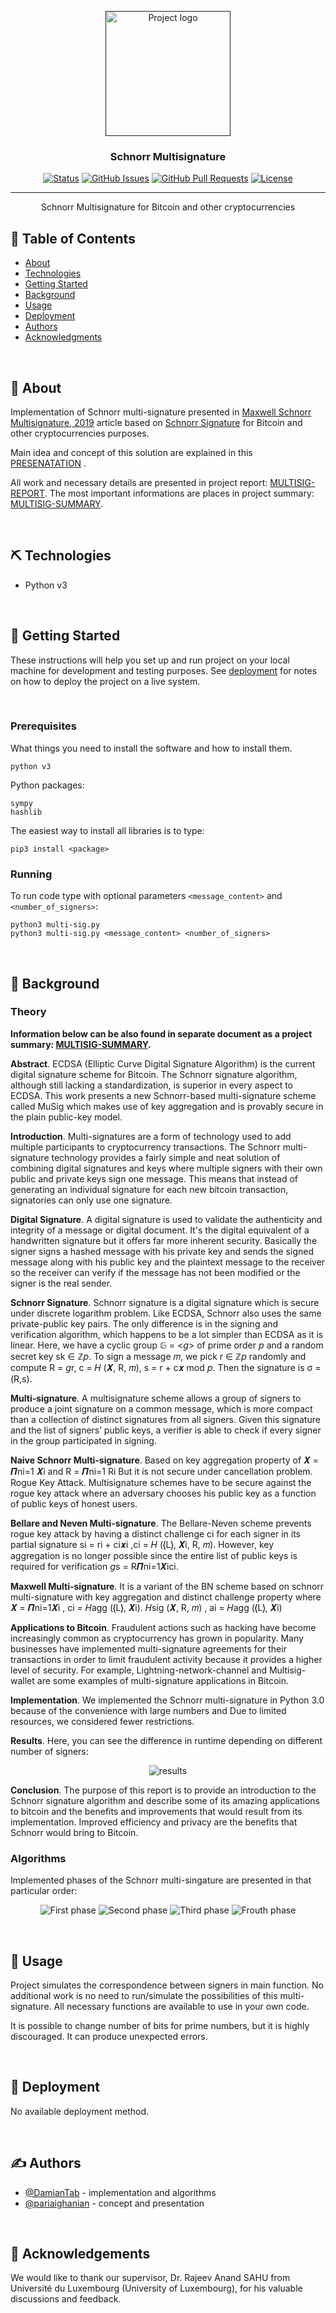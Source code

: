 <!-- MARKDOWN LINKS & IMAGES -->

[status-icon]: https://img.shields.io/badge/status-active-success.svg
[project-url]: https://github.com/DamianTab/schnorr-multi-signatures
[issues-icon]: https://img.shields.io/github/issues/DamianTab/schnorr-multi-signatures.svg
[issues-url]: https://github.com/DamianTab/schnorr-multi-signatures/issues
[pulls-icon]: https://img.shields.io/github/issues-pr/kylelobo/The-Documentation-Compendium.svg
[pulls-url]: https://github.com/DamianTab/schnorr-multi-signatures/pulls
[license-icon]: https://shields.io/badge/license-Apache%202-blue.svg
[license-url]: /LICENSE
[author-url]: https://github.com/DamianTab

<p align="center">
  <a href="" rel="noopener">
 <img width=200px height=200px src="./assets/logo.png" alt="Project logo"></a>
</p>


<h3 align="center">Schnorr Multisignature</h3>

<div align="center">
  
  [![Status][status-icon]][project-url]
  [![GitHub Issues][issues-icon]][issues-url]
  [![GitHub Pull Requests][pulls-icon]][pulls-url]
  [![License][license-icon]][license-url]
</div>

---

<p align="center"> Schnorr Multisignature for Bitcoin and other cryptocurrencies
    <br> 
</p>

## 📝 Table of Contents
- [About](#about)
- [Technologies](#technologies)
- [Getting Started](#getting_started)
- [Background](#background)
- [Usage](#usage)
- [Deployment](#deployment)
- [Authors](#authors)
- [Acknowledgments](#acknowledgement)

<br/>

## 🧐 About <a name = "about"></a>
Implementation of Schnorr multi-signature presented in [Maxwell Schnorr Multisignature, 2019](articles/2019,%20Maxwell-DCC-Schnorr%20Multisignature.pdf) article based on [Schnorr Signature](articles/Schnorr1991_Article_EfficientSignatureGenerationBy.pdf) for Bitcoin and other cryptocurrencies purposes.

Main idea and concept of this solution are explained in this [PRESENATATION](presentation_schnorr_multi_sig.pdf) .

All work and necessary details are presented in project report: [MULTISIG-REPORT](report/report.pdf).
The most important informations are places in project summary: [MULTISIG-SUMMARY](report/report-summary.pdf).


<br/>

## ⛏️ Technologies <a name = "technologies"></a>
- Python v3

<br/>
  
## 🏁 Getting Started <a name = "getting_started"></a>
These instructions will help you set up and run project on your local machine for development and testing purposes. See [deployment](#deployment) for notes on how to deploy the project on a live system.

<br/>

### Prerequisites

What things you need to install the software and how to install them.
```
python v3
```

Python packages:
```
sympy
hashlib
```

The easiest way to install all libraries is to type:
```
pip3 install <package>
```

### Running

To run code type with optional parameters `<message_content>` and `<number_of_signers>`:
```
python3 multi-sig.py
python3 multi-sig.py <message_content> <number_of_signers>
```


<br/>

## 🔧 Background <a name = "background"></a>

### Theory
**Information below can be also found in separate document as a project summary: [MULTISIG-SUMMARY](report/report-summary.pdf).**

**Abstract**. ECDSA (Elliptic Curve Digital Signature Algorithm) is the current digital signature scheme for Bitcoin. The Schnorr signature algorithm, although still lacking a standardization, is superior in every aspect to ECDSA. This work presents a new Schnorr-based multi-signature scheme called MuSig which makes use of key aggregation and is provably secure in the plain public-key model.

**Introduction**. Multi-signatures are a form of technology used to add multiple participants to cryptocurrency transactions. The Schnorr multi-signature technology provides a fairly simple and neat solution of combining digital signatures and keys where multiple signers with their own public and private keys sign one message. This means that instead of generating an individual signature for each new bitcoin transaction, signatories can only use one signature. 

**Digital Signature**. A digital signature is used to validate the authenticity and integrity of a message or digital document. It's the digital equivalent of a handwritten signature but it offers far more inherent security. Basically the signer signs a hashed message with his private key and sends the signed message along with his public key and the plaintext message to the receiver so the receiver can verify if the message has not been modified or the signer is the real sender. 

**Schnorr Signature**. Schnorr signature is a digital signature which is secure under discrete logarithm problem. Like ECDSA, Schnorr also uses the same private-public key pairs. The only difference is in the signing and verification algorithm, which happens to be a lot simpler than ECDSA as it is linear. Here, we have a cyclic group 𝔾 = <𝘨> of prime order 𝘱 and a random secret key sk ∈ ℤ𝘱. To sign a message 𝑚, we pick r ∈ ℤ𝘱 randomly and compute R =  𝘨r, c = 𝐻 (𝑿, R, 𝑚), s = r + c𝒙 mod 𝘱. Then the signature is σ =(R,s).

**Multi-signature**. A multisignature scheme allows a group of signers to produce a joint signature on a common message, which is more compact than a collection of distinct signatures from all signers. Given this signature and the list of signers’ public keys, a verifier is able to check if every signer in the group participated in signing.

**Naive Schnorr Multi-signature**. Based on key aggregation property of 𝑿 = 𝜫ni=1 𝑿i and R = 𝜫ni=1 Ri  But it is not secure under cancellation problem. 
Rogue Key Attack. Multisignature schemes have to be secure against the rogue key attack where an adversary chooses his public key as a function of public keys of honest users.

**Bellare and Neven Multi-signature**. The Bellare-Neven scheme prevents rogue key attack by having a distinct challenge ci for each signer in its partial signature si = ri + ci𝒙i ,ci = 𝐻 (❬L❭, 𝑿i, R, 𝑚). However, key aggregation is no longer possible since the entire list of public keys is required for verification 𝘨s = R𝜫ni=1𝑿ici.

**Maxwell Multi-signature**. It is a variant of the BN scheme based on schnorr multi-signature with key aggregation and distinct challenge property where 𝑿 = 𝜫ni=1𝑿i ,
 ci = 𝐻agg (❬L❭, 𝑿i). 𝐻sig (𝑿, R, 𝑚) ,  ai = 𝐻agg (❬L❭, 𝑿i)

**Applications to Bitcoin**. Fraudulent actions such as hacking have become increasingly common as cryptocurrency has grown in popularity. Many businesses have implemented multi-signature agreements for their transactions in order to limit fraudulent activity because it provides a higher level of security. For example, Lightning-network-channel and Multisig-wallet are some examples of multi-signature applications in Bitcoin.

**Implementation**. We implemented the Schnorr multi-signature in Python 3.0 because of the convenience with large numbers and Due to limited resources, we considered fewer restrictions.

**Results**. Here, you can see the difference in runtime depending on different number of signers:

<div align="center">

![results](assets/results.png)
</div>


**Conclusion**. The purpose of this report is to provide an introduction to the Schnorr signature algorithm and describe some of its amazing applications to bitcoin and the benefits and improvements that would result from its implementation. Improved efficiency and privacy are the benefits that Schnorr would bring to Bitcoin. 


### Algorithms
Implemented phases of the Schnorr multi-singature are presented in that particular order:

<div align="center">

  ![First phase](assets/1.png)
  ![Second phase](assets/2.png)
  ![Third phase](assets/3.png)
  ![Frouth phase](assets/4.png)
</div>

<br/>

## 🎈 Usage <a name="usage"></a>
Project simulates the correspondence between signers in main function. No additional work is no need to run/simulate the possibilities of this multi-signature. All necessary functions are available to use in your own code.

It is possible to change number of bits for prime numbers, but it is highly discouraged. It can produce unexpected errors.

<br/>

## 🚀 Deployment <a name = "deployment"></a>
No available deployment method.

<br/>

## ✍️ Authors <a name = "authors"></a>
- [@DamianTab][author-url] - implementation and algorithms
- [@pariaighanian](https://github.com/pariaighanian) - concept and presentation

<br/>

## 🎉 Acknowledgements <a name = "acknowledgement"></a>
We would like to thank our supervisor, Dr. Rajeev Anand SAHU from Université du Luxembourg (University of Luxembourg),
for his valuable discussions and feedback.
